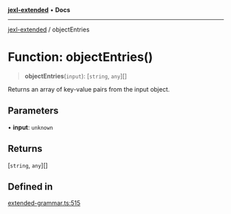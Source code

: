 [**jexl-extended**](../README.md) • **Docs**

***

[jexl-extended](../globals.md) / objectEntries

# Function: objectEntries()

> **objectEntries**(`input`): [`string`, `any`][]

Returns an array of key-value pairs from the input object.

## Parameters

• **input**: `unknown`

## Returns

[`string`, `any`][]

## Defined in

[extended-grammar.ts:515](https://github.com/nikoraes/jexl-extended/blob/6615aed6c8a07c2ecf0502c413d5c565a91b5f13/src/extended-grammar.ts#L515)
